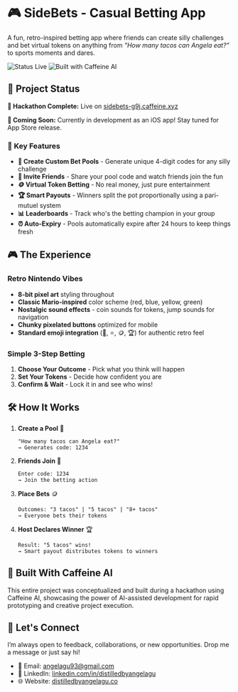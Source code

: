# 🎮 SideBets - Casual Betting App

A fun, retro-inspired betting app where friends can create silly challenges and bet virtual tokens on anything from *"How many tacos can Angela eat?"* to sports moments and dares. 

![Status Live](https://img.shields.io/badge/Status-Live-green?style=for-the-badge)
![Built with Caffeine AI](https://img.shields.io/badge/Built%20with-Caffeine%20AI-yellow?style=for-the-badge)


## 🚀 Project Status

**🎉 Hackathon Complete:** Live on [sidebets-g9j.caffeine.xyz](sidebets-g9j.caffeine.xyz)

**📱 Coming Soon:** Currently in development as an iOS app! Stay tuned for App Store release. 


### 🌟 Key Features

- **🎲 Create Custom Bet Pools** - Generate unique 4-digit codes for any silly challenge
- **👥 Invite Friends** - Share your pool code and watch friends join the fun
- **🪙 Virtual Token Betting** - No real money, just pure entertainment
- **🏆 Smart Payouts** - Winners split the pot proportionally using a pari-mutuel system
- **📊 Leaderboards** - Track who's the betting champion in your group
- **⏰ Auto-Expiry** - Pools automatically expire after 24 hours to keep things fresh


## 🎮 The Experience

### Retro Nintendo Vibes
- **8-bit pixel art** styling throughout
- **Classic Mario-inspired** color scheme (red, blue, yellow, green)
- **Nostalgic sound effects** - coin sounds for tokens, jump sounds for navigation
- **Chunky pixelated buttons** optimized for mobile
- **Standard emoji integration** (🍄, ⭐, 🪙, 🏆) for authentic retro feel

### Simple 3-Step Betting
1. **Choose Your Outcome** - Pick what you think will happen
2. **Set Your Tokens** - Decide how confident you are
3. **Confirm & Wait** - Lock it in and see who wins!


## 🛠️ How It Works

1. **Create a Pool** 🎯
   ```
   "How many tacos can Angela eat?"
   → Generates code: 1234
   ```

2. **Friends Join** 👫
   ```
   Enter code: 1234
   → Join the betting action
   ```

3. **Place Bets** 🪙
   ```
   Outcomes: "3 tacos" | "5 tacos" | "8+ tacos"
   → Everyone bets their tokens
   ```

4. **Host Declares Winner** 🏆
   ```
   Result: "5 tacos" wins!
   → Smart payout distributes tokens to winners
   ```


## 🎉 Built With Caffeine AI

This entire project was conceptualized and built during a hackathon using Caffeine AI, showcasing the power of AI-assisted development for rapid prototyping and creative project execution.


## 🤝 Let's Connect

I’m always open to feedback, collaborations, or new opportunities. Drop me a message or just say hi!

- 📩 Email: [angelagu93@gmail.com](mailto:angelagu93@gmail.com)
- 💼 LinkedIn: [linkedin.com/in/distilledbyangelagu](https://www.linkedin.com/in/distilledbyangelagu/)
- 🌐 Website: [distilledbyangelagu.co](https://distilledbyangelagu.co/)
